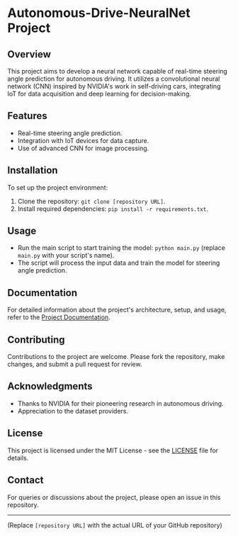 # Autonomous-Drive-NeuralNet Project

## Overview
This project aims to develop a neural network capable of real-time steering angle prediction for autonomous driving. It utilizes a convolutional neural network (CNN) inspired by NVIDIA's work in self-driving cars, integrating IoT for data acquisition and deep learning for decision-making.

## Features
- Real-time steering angle prediction.
- Integration with IoT devices for data capture.
- Use of advanced CNN for image processing.

## Installation
To set up the project environment:
1. Clone the repository: `git clone [repository URL]`.
2. Install required dependencies: `pip install -r requirements.txt`.

## Usage
- Run the main script to start training the model: `python main.py` (replace `main.py` with your script's name).
- The script will process the input data and train the model for steering angle prediction.

## Documentation
For detailed information about the project's architecture, setup, and usage, refer to the [Project Documentation](./docs/DOCUMENTATION.md).

## Contributing
Contributions to the project are welcome. Please fork the repository, make changes, and submit a pull request for review.

## Acknowledgments
- Thanks to NVIDIA for their pioneering research in autonomous driving.
- Appreciation to the dataset providers.

## License
This project is licensed under the MIT License - see the [LICENSE](LICENSE) file for details.

## Contact
For queries or discussions about the project, please open an issue in this repository.

---

(Replace `[repository URL]` with the actual URL of your GitHub repository)

